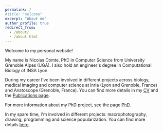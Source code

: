 ```yaml
---
permalink: /
#title: "Welcome"
excerpt: "About me"
author_profile: true
redirect_from: 
  - /about/
  - /about.html
---
```


Welcome to my personal website!

<i class="fas fa-user"></i> My name is Nicolas Comte, PhD in Computer Science from
University Grenoble Alpes (UGA). I also hold an engineer's degree in Computational Biology of INSA Lyon.

<i class="fas fa-briefcase"></i> During my career I've been involved in different projects across biology, medical
imaging and computer science at Inria (Lyon and Grenoble, France) and Anatoscope (Grenoble, France). You can find more
details in my [CV](/cv) and the [Publications page](/publications).

<i class="fas fa-graduation-cap"></i> For more information about my PhD project, see the page [PhD](/phd).

<i class="fas fa-palette"></i> In my spare time, I'm involved in different projects: macrophotography, drawing,
programming and science popularization. You can find more details [here](/other_activities/).
